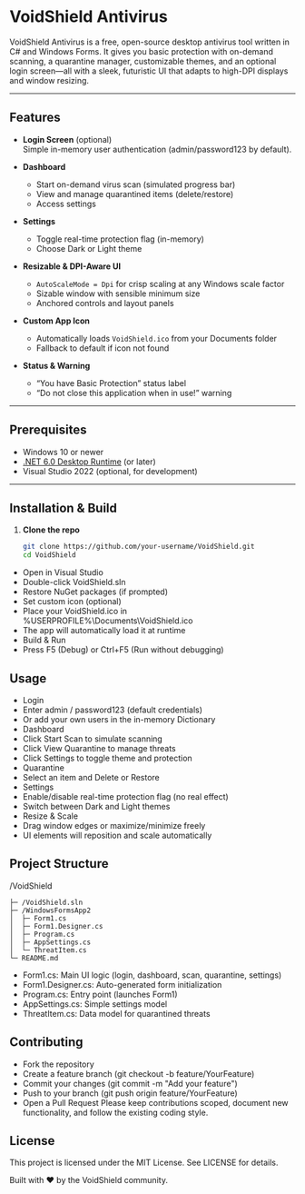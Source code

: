 # VoidShield Antivirus

VoidShield Antivirus is a free, open-source desktop antivirus tool written in C# and Windows Forms. It gives you basic protection with on-demand scanning, a quarantine manager, customizable themes, and an optional login screen—all with a sleek, futuristic UI that adapts to high-DPI displays and window resizing.

---

## Features

- **Login Screen** (optional)  
  Simple in-memory user authentication (admin/password123 by default).

- **Dashboard**  
  - Start on-demand virus scan (simulated progress bar)  
  - View and manage quarantined items (delete/restore)  
  - Access settings

- **Settings**  
  - Toggle real-time protection flag (in-memory)  
  - Choose Dark or Light theme

- **Resizable & DPI-Aware UI**  
  - `AutoScaleMode = Dpi` for crisp scaling at any Windows scale factor  
  - Sizable window with sensible minimum size  
  - Anchored controls and layout panels

- **Custom App Icon**  
  - Automatically loads `VoidShield.ico` from your Documents folder  
  - Fallback to default if icon not found

- **Status & Warning**  
  - “You have Basic Protection” status label  
  - “Do not close this application when in use!” warning

---

## Prerequisites

- Windows 10 or newer  
- [.NET 6.0 Desktop Runtime](https://dotnet.microsoft.com/download/dotnet/6.0) (or later)  
- Visual Studio 2022 (optional, for development)

---

## Installation & Build

1. **Clone the repo**  
   ```bash
   git clone https://github.com/your-username/VoidShield.git
   cd VoidShield

- Open in Visual Studio
- Double-click VoidShield.sln
- Restore NuGet packages (if prompted)
- Set custom icon (optional)
- Place your VoidShield.ico in %USERPROFILE%\Documents\VoidShield.ico
- The app will automatically load it at runtime
- Build & Run
- Press F5 (Debug) or Ctrl+F5 (Run without debugging)

## Usage
- Login
- Enter admin / password123 (default credentials)
- Or add your own users in the in-memory Dictionary
- Dashboard
- Click Start Scan to simulate scanning
- Click View Quarantine to manage threats
- Click Settings to toggle theme and protection
- Quarantine
- Select an item and Delete or Restore
- Settings
- Enable/disable real-time protection flag (no real effect)
- Switch between Dark and Light themes
- Resize & Scale
- Drag window edges or maximize/minimize freely
- UI elements will reposition and scale automatically

## Project Structure
/VoidShield
```
├─ /VoidShield.sln
├─ /WindowsFormsApp2
│  ├─ Form1.cs
│  ├─ Form1.Designer.cs
│  ├─ Program.cs
│  ├─ AppSettings.cs
│  └─ ThreatItem.cs
└─ README.md
```

- Form1.cs: Main UI logic (login, dashboard, scan, quarantine, settings)
- Form1.Designer.cs: Auto-generated form initialization
- Program.cs: Entry point (launches Form1)
- AppSettings.cs: Simple settings model
- ThreatItem.cs: Data model for quarantined threats

## Contributing
- Fork the repository
- Create a feature branch (git checkout -b feature/YourFeature)
- Commit your changes (git commit -m "Add your feature")
- Push to your branch (git push origin feature/YourFeature)
- Open a Pull Request
Please keep contributions scoped, document new functionality, and follow the existing coding style.

## License
This project is licensed under the MIT License. See LICENSE for details.

Built with ♥ by the VoidShield community.
